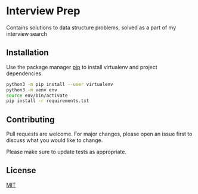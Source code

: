 # Interview Prep

Contains solutions to data structure problems, solved as a part of my interview search

## Installation

Use the package manager [pip](https://pip.pypa.io/en/stable/) to install virtualenv and project dependencies.

```bash
python3 -m pip install --user virtualenv
python3 -m venv env
source env/bin/activate
pip install -r requirements.txt
```


## Contributing
Pull requests are welcome. For major changes, please open an issue first to discuss what you would like to change.

Please make sure to update tests as appropriate.

## License
[MIT](https://choosealicense.com/licenses/mit/)
